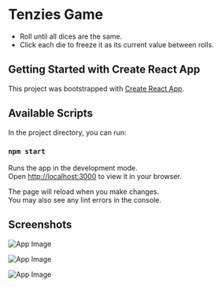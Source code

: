 # Tenzies Game
- Roll until all dices are the same.
- Click each die to freeze it as its current value between rolls.

## Getting Started with Create React App

This project was bootstrapped with [Create React App](https://github.com/facebook/create-react-app).

## Available Scripts

In the project directory, you can run:

### `npm start`

Runs the app in the development mode.\
Open [http://localhost:3000](http://localhost:3000) to view it in your browser.

The page will reload when you make changes.\
You may also see any lint errors in the console.

## Screenshots

![App Image](/app_images/tenzies1.png)

![App Image](/app_images/tenzies2.png)

![App Image](/app_images/tenzies3.png)
